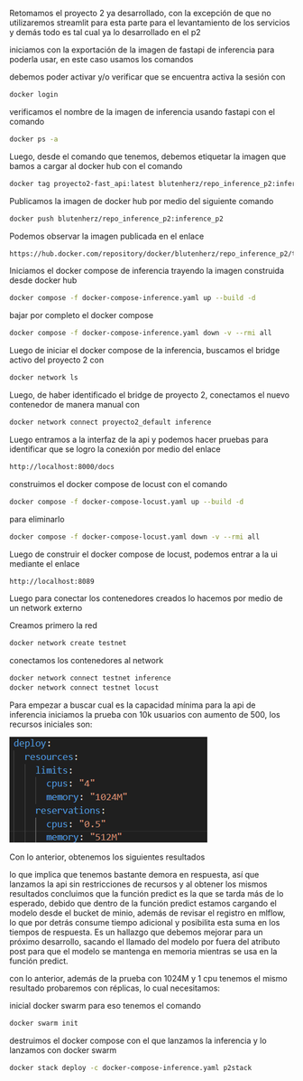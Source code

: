 Retomamos el proyecto 2 ya desarrollado, con la excepción de que no utilizaremos streamlit 
para esta parte para el levantamiento de los servicios y demás todo es tal cual ya lo desarrollado en el p2

iniciamos con la exportación de la imagen de fastapi de inferencia para poderla usar, en este caso usamos los comandos 

debemos poder activar y/o verificar que se encuentra activa la sesión con
```bash
docker login
```

verificamos el nombre de la imagen de inferencia usando fastapi con el comando 
```bash
docker ps -a
```

Luego, desde el comando que tenemos, debemos etiquetar la imagen que bamos a cargar al docker hub con el comando 
```bash
docker tag proyecto2-fast_api:latest blutenherz/repo_inference_p2:inference_p2
```

Publicamos la imagen de docker hub por medio del siguiente comando
```bash
docker push blutenherz/repo_inference_p2:inference_p2
```

Podemos observar la imagen publicada en el enlace 
```bash
https://hub.docker.com/repository/docker/blutenherz/repo_inference_p2/tags
```

Iniciamos el docker compose de inferencia trayendo la imagen construida desde docker hub
```bash
docker compose -f docker-compose-inference.yaml up --build -d
```

bajar por completo el docker compose 
```bash
docker compose -f docker-compose-inference.yaml down -v --rmi all
```
Luego de iniciar el docker compose de la inferencia, buscamos el bridge activo del proyecto 2 con 

```bash
docker network ls
```

Luego, de haber identificado el bridge de proyecto 2, conectamos el nuevo contenedor de manera manual con 

```bash
docker network connect proyecto2_default inference
```

Luego entramos a la interfaz de la api y podemos hacer pruebas para identificar que se logro la conexión por medio del enlace 
```bash 
http://localhost:8000/docs
```

construimos el docker compose de locust con el comando 
```bash
docker compose -f docker-compose-locust.yaml up --build -d
```

para eliminarlo 
```bash
docker compose -f docker-compose-locust.yaml down -v --rmi all
```

Luego de construir el docker compose de locust, podemos entrar a la ui mediante el enlace 

```bash
http://localhost:8089
```

Luego para conectar los contenedores creados lo hacemos por medio de un network externo

Creamos primero la red
```bash
docker network create testnet
```

conectamos los contenedores al network
```bash
docker network connect testnet inference
docker network connect testnet locust
```

Para empezar a buscar cual es la capacidad mínima para la api de inferencia iniciamos la prueba con 10k usuarios con aumento de 500, los recursos iniciales son:

![Recursos Iniciales](images/initial_deploy.png)

Con lo anterior, obtenemos los siguientes resultados

lo que implica que tenemos bastante demora en respuesta, así que lanzamos la api sin restricciones de recursos y al obtener los mismos resultados concluimos que la función predict es la que se tarda más de lo esperado, debido que dentro de la función predict estamos cargando el modelo desde el bucket de minio, además de revisar el registro en mlflow, lo que por detrás consume tiempo adicional y posibilita esta suma en los tiempos de respuesta. Es un hallazgo que debemos mejorar para un próximo desarrollo, sacando el llamado del modelo por fuera del atributo post para que el modelo se mantenga en memoria mientras se usa en la función predict.

con lo anterior, además de la prueba con 1024M y 1 cpu tenemos el mismo resultado probaremos con réplicas, lo cual necesitamos:

inicial docker swarm para eso tenemos el comando 
```bash
docker swarm init
```

destruimos el docker compose con el que lanzamos la inferencia y lo lanzamos con docker swarm
```bash
docker stack deploy -c docker-compose-inference.yaml p2stack
```
